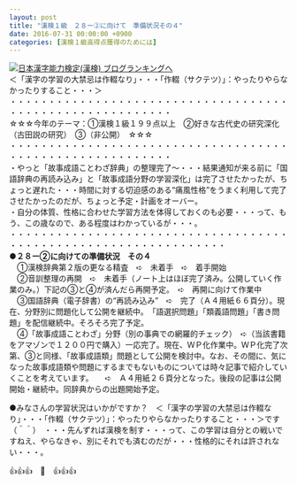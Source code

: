 ```yaml
---
layout: post
title: "漢検１級　２８ー②に向けて　準備状況その４"
date: 2016-07-31 00:00:00 +0900
categories: [漢検１級高得点獲得のためには]
---
```


[![](/syuusyuu9701/assets/images/漢検１級-２８ー②に向けて-準備状況その４-br_c_3028_1.gif)](http://blog.with2.net/link.php?1659096:3028 "日本漢字能力検定(漢検) ブログランキングへ")[日本漢字能力検定(漢検) ブログランキングへ](http://blog.with2.net/link.php?1659096:3028)  
＜「漢字の学習の大禁忌は作輟なり」・・・「作輟（サクテツ）」：やったりやらなかったりすること・・・＞  
・・・・・・・・・・・・・・・・・・・・・・・・・・・・・・・・・・・・・・・・・・・・・・・・・・・・・・・・・  
☆☆☆今年のテーマ：①漢検１級１９９点以上　②好きな古代史の研究深化（古田説の研究）　③（非公開）　☆☆☆　　  
・・・・・・・・・・・・・・・・・・・・・・・・・・・・・・・・・・・・・・・・・・・・・・・・・・・・・・・・・  
・やっと「故事成語ことわざ辞典」の整理完了～・・・結果通知が来る前に「国語辞典の再読み込み」と「故事成語分野の学習深化」は完了させたかったが、ちょっと遅れた・・・時間に対する切迫感のある“痛風性格”をうまく利用して完了させたかったのだが、ちょっと予定・計画をオーバー。  
・自分の体質、性格に合わせた学習方法を体得しておくのも必要・・・って、もう、この歳なので、ある程度はわかっているが・・・。  
・・・・・・・・・・・・・・・・・・・・・・・・・・・・・・・・・・・・・・・・・・・・・・・・・・・・・・・・・・・・・・・・  
**●２８ー②に向けての準備状況　その４**  
　①漢検辞典第２版の更なる精査　➪　未着手　➪　着手開始　  
　②音訓整理の再開　➪　未着手（ノート上はほぼ完了済み。公開していく作業のみ。）下記の③と④が済んだら再開予定。　➪　再開に向けて作業中  
　③国語辞典（電子辞書）の“再読み込み”　➪　完了（Ａ４用紙６６頁分）。現在、分野別に問題化して公開を継続中。　「語選択問題」「類義語問題」「書き問題」を配信継続中。そろそろ完了予定。  
　④「故事成語ことわざ」分野（別の事典での網羅的チェック）　➪（当該書籍をアマゾンで１２００円で購入）一応完了。現在、ＷＰ化作業中。ＷＰ化完了次第、③と同様、「故事成語類」問題として公開を検討中。なお、その間に、気になった故事成語類や問題にするまでもないものについては時々記事で紹介していくことを考えています。　　➪　Ａ４用紙２６頁分となった。後段の記事は公開開始・継続中。同辞典からの出題開始予定。  
  
●みなさんの学習状況はいかがですか？　＜「漢字の学習の大禁忌は作輟なり」・・・「作輟（サクテツ）」：やったりやらなかったりすること・・・＞です（＾＾）　・・・先んずれば漢検を制す・・・って、この学習は自分との戦いですねえ、やらなきゃ、別にそれでも済むのだが・・・性格的にそれは許されない・・・。  
  
👍👍👍　🐒　👍👍👍  